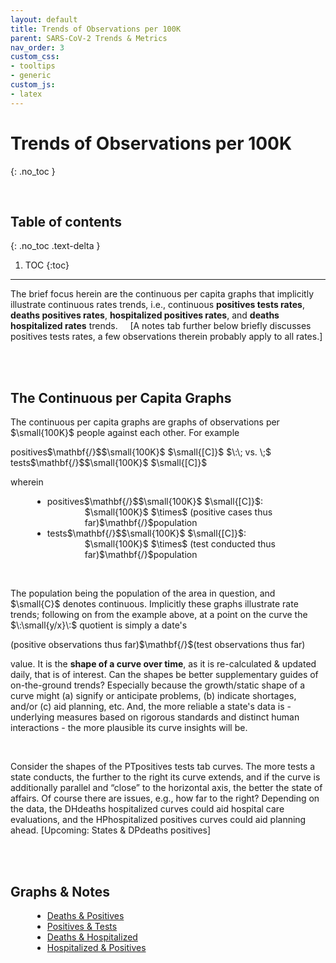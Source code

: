 ```yaml
---
layout: default
title: Trends of Observations per 100K
parent: SARS-CoV-2 Trends & Metrics
nav_order: 3
custom_css:
- tooltips
- generic
custom_js:
- latex
---
```


# Trends of Observations per 100K
{: .no_toc }

<br>

## Table of contents
{: .no_toc .text-delta }

1. TOC
{:toc}

---

<p>The brief focus herein are the continuous per capita graphs that implicitly illustrate continuous rates trends, i.e., continuous <b>positives tests rates</b>,  <b>deaths positives rates</b>, <b>hospitalized positives rates</b>, and <b>deaths hospitalized rates</b> trends. &nbsp; &nbsp; [A notes tab further below briefly discusses positives tests rates, a few observations therein probably apply to all rates.]</p>

<br>
<br>

## The Continuous per Capita Graphs       

<p>The continuous per capita graphs are graphs of observations per $\small{100K}$ people against each other.  For example</p>

<div class="equation">positives$\mathbf{/}$$\small{100K}$ $\small{[C]}$ $\:\; vs. \;$ tests$\mathbf{/}$$\small{100K}$ $\small{[C]}$</div>

<p>wherein</p>

<div style="margin-left: 35px;margin-right: 55px">
<ul>
  <li>positives$\mathbf{/}$$\small{100K}$ $\small{[C]}$:<br><div style="margin-left: 60px">$\small{100K}$ $\times$ (positive cases thus far)$\mathbf{/}$population</div></li>
  <li>tests$\mathbf{/}$$\small{100K}$ $\small{[C]}$:<br><div style="margin-left: 60px">$\small{100K}$ $\times$ (test conducted thus far)$\mathbf{/}$population</div></li>
</ul>
</div>

<br>

<p>The population being the population of the area in question, and $\small{C}$ denotes continuous.  Implicitly these graphs illustrate rate trends; following on from the example above, at a point on the curve the $\:\small{y/x}\:$ quotient is simply a date's</p>

<div class="equation">(positive observations thus far)$\mathbf{/}$(test observations thus far)</div>

<p>value.  It is the <b>shape of a curve over time</b>, as it is re-calculated & updated daily, that is of interest.  Can the shapes be better supplementary guides of on-the-ground trends?  Especially because the growth/static shape of a curve might (a) signify or anticipate problems, (b) indicate shortages, and/or (c) aid planning, etc.  And, the more reliable a state's data is - underlying measures based on rigorous standards and distinct human interactions - the more plausible its curve insights will be.</p>

<br>

<p>Consider the shapes of the <span class="tooltip">PT<span class="tooltiptext">positives tests</span></span> tab curves.  The more tests a state conducts, the further to the right its curve extends, and if the curve is additionally parallel and “close” to the horizontal axis, the better the state of affairs.  Of course there are issues, e.g., how far to the right?  Depending on the data, the <span class="tooltip">DH<span class="tooltiptext">deaths hospitalized</span></span> curves could aid hospital care evaluations, and the <span class="tooltip">HP<span class="tooltiptext">hospitalized positives</span></span> curves could
aid planning ahead. [Upcoming: States & <span class="tooltip">DP<span class="tooltiptext">deaths positives</span></span>]</p>

<br>
<br>

## Graphs & Notes

<div style="margin-left: 35px;margin-right: 55px">
  <ul>
    <li><a href="https://public.tableau.com/views/prospectsDPR/prospectsDPR_twb?:language=en-GB&:display_count=n&:origin=viz_share_link" target="\\\_blank">Deaths & Positives</a></li>
    <li><a href="https://public.tableau.com/views/prospectsPTR/prospectsPTR_twb?:language=en-GB&:display_count=n&:origin=viz_share_link" target="\\\_blank">Positives & Tests</a></li>
    <li><a href="https://public.tableau.com/views/prospectsDHR/prospectsDHR_twb?:language=en-GB&:display_count=n&:origin=viz_share_link" target="\\\_blank">Deaths & Hospitalized</a></li>
    <li><a href="https://public.tableau.com/views/prospectsHPR/prospectsHPR_twb?:language=en-GB&:display_count=n&:origin=viz_share_link" target="\\\_blank">Hospitalized & Positives</a></li>
  </ul>
</div>

<br>
<br>
<br>
<br>
